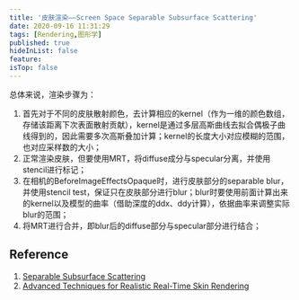 ```yaml
---
title: '皮肤渲染——Screen Space Separable Subsurface Scattering'
date: 2020-09-16 11:31:29
tags: [Rendering,图形学]
published: true
hideInList: false
feature: 
isTop: false
---
```

总体来说，渲染步骤为：

1. 首先对于不同的皮肤散射颜色，去计算相应的kernel（作为一维的颜色数组，存储该距离下次表面散射贡献），kernel是通过多层高斯曲线去拟合偶极子曲线得到的，因此需要多次高斯叠加计算；kernel的长度大小对应模糊的范围，也对应采样数的大小；
2. 正常渲染皮肤，但要使用MRT，将diffuse成分与specular分离，并使用stencil进行标记；
3. 在相机的BeforeImageEffectsOpaque时，进行皮肤部分的separable blur，并使用stencil test，保证只在皮肤部分进行blur；blur时要使用前面计算出来的kernel以及模型的曲率（借助深度的ddx、ddy计算），依据曲率来调整实际blur的范围；
4. 将MRT进行合并，即blur后的diffuse部分与specular部分进行结合；

## Reference
1. [Separable Subsurface Scattering](http://iryoku.com/separable-sss/)
2. [Advanced Techniques for Realistic Real-Time Skin Rendering](https://developer.nvidia.com/gpugems/gpugems3/part-iii-rendering/chapter-14-advanced-techniques-realistic-real-time-skin)